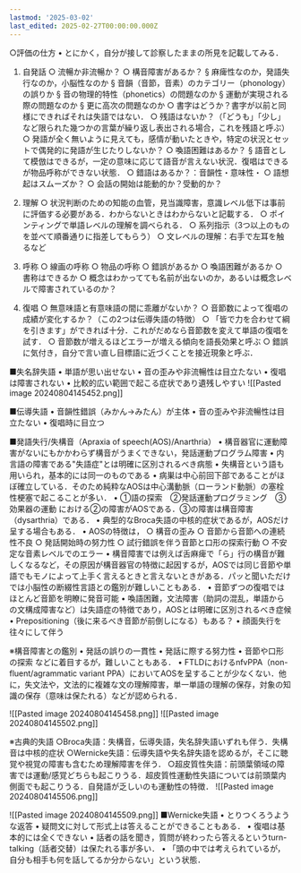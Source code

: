 ```yaml
---
lastmod: '2025-03-02'
last_edited: 2025-02-27T00:00:00.000Z
---
```


○評価の仕方
	• とにかく，自分が接して診察したままの所見を記載してみる．

1. 自発話
	○ 流暢か非流暢か？
	○ 構音障害があるか？
		§ 麻痺性なのか，発語失行なのか，小脳性なのか
		§ 音韻（音節，音素）のカテゴリー（phonology）の誤りか
		§ 音の物理的特性（phonetics）の問題なのか
		§ 運動が実現される際の問題なのか
		§ 更に高次の問題なのか
	○ 書字はどうか？書字が以前と同様にできればそれは失語ではない．
	○ 残語はないか？（「どうも」「少し」など限られた幾つかの言葉が繰り返し表出される場合，これを残語と呼ぶ）
	○ 発語が全く無いように見えても，感情が動いたときや，特定の状況とセットで偶発的に発語が生じたりしないか？
	○ 喚語困難はあるか？
		§ 語音として模倣はできるが，一定の意味に応じて語音が言えない状況．復唱はできるが物品呼称ができない状態．
	○ 錯語はあるか？：音韻性・意味性・
	○ 語想起はスムーズか？
	○ 会話の開始は能動的か？受動的か？

2. 理解
	○ 状況判断のための知能の血管，見当識障害，意識レベル低下は事前に評価する必要がある．わからないときはわからないと記載する．
	○ ポインティングで単語レベルの理解を調べられる．
	○ 系列指示（3つ以上のものを並べて順番通りに指差してもらう）
	○ 文レベルの理解：右手で左耳を触るなど

3. 呼称
	○ 線画の呼称
	○ 物品の呼称
	○ 錯誤があるか
	○ 喚語困難があるか
	○ 書称はできるか
	○ 概念はわかってても名前が出ないのか，あるいは概念レベルで障害されているのか？

4. 復唱
	○ 無意味語と有意味語の間に乖離がないか？
	○ 音節数によって復唱の成績が変化するか？（この2つは伝導失語の特徴）
	○ 「皆で力を合わせて綱を引きます」ができれば十分．これがだめなら音節数を変えて単語の復唱を試す．
	○ 音節数が増えるほどエラーが増える傾向を語長効果と呼ぶ
	○ 錯誤に気付き，自分で言い直し目標語に近づくことを接近現象と呼ぶ．
	





■失名辞失語
	• 単語が思い出せない
	• 音の歪みや非流暢性は目立たない
	• 復唱は障害されない
	• 比較的広い範囲で起こる症状であり遺残しやすい
![[Pasted image 20240804145452.png]]

■伝導失語
	• 音韻性錯誤（みかん→みたん）が主体
	• 音の歪みや非流暢性は目立たない
	• 復唱時に目立つ

■発語失行/失構音（Apraxia of speech(AOS)/Anarthria）
	• 構音器官に運動障害がないにもかかわらず構音がうまくできない，発話運動プログラム障害
	• 内言語の障害である"失語症"とは明確に区別されるべき病態
	• 失構音という語も用いられ，基本的には同一のものである
	• 病巣は中心前回下部であることがほぼ確立している．そのため純粋なAOSは中心溝動脈（ローランド動脈）の塞栓性梗塞で起こることが多い．
	• ①語の探索　②発話運動プログラミング　③効果器の運動
	における②の障害がAOSである．③の障害は構音障害（dysarthria）である．
	• 典型的なBroca失語の中核的症状であるが，AOSだけ呈する場合もある．
	• AOSの特徴は，
		○ 構音の歪み
		○ 音節から音節への連続性不良
		○ 発話開始時の努力性
		○ 試行錯誤を伴う音節と口形の探索行動
		○ 不安定な音素レベルでのエラー
	• 構音障害では例えば舌麻痺で「ら」行の構音が難しくなるなど，その原因が構音器官の特徴に起因するが，AOSでは同じ音節や単語でもモノによって上手く言えるときと言えないときがある．パッと聞いただけでは小脳性の断綴性言語との鑑別が難しいこともある．
	• 音節ずつの復唱ではほとんど音節を明瞭に発音可能
	• 喚語困難，文法障害（助詞の混乱，単語からの文構成障害など）は失語症の特徴であり，AOSとは明確に区別されるべき症候
	• Prepositioning（後に来るべき音節が前倒しになる）もある？
	• 顔面失行を往々にして伴う

※構音障害との鑑別
	• 発話の誤りの一貫性
	• 発話に際する努力性
	• 音節や口形の探索
	などに着目するが，難しいこともある．
	• FTLDにおけるnfvPPA（non-fluent/agrammatic variant PPA）においてAOSを呈することが少なくない．他に，失文法や，文法的に複雑な文の理解障害，単一単語の理解の保存，対象の知識の保存（意味は保たれる）などが認められる．
	
![[Pasted image 20240804145458.png]]
![[Pasted image 20240804145502.png]]


※古典的失語
○Broca失語：失構音，伝導失語，失名辞失語いずれも伴う．失構音は中核的症状
○Wernicke失語：伝導失語や失名辞失語を認めるが，そこに聴覚や視覚の障害も含むため理解障害を伴う．
○超皮質性失語：前頭葉領域の障害では運動/感覚どちらも起こりうる．超皮質性運動性失語については前頭葉内側面でも起こりうる．自発語が乏しいのも運動性の特徴．
![[Pasted image 20240804145506.png]]

![[Pasted image 20240804145509.png]]
■Wernicke失語
	• とりつくろうような返答
	• 疑問文に対して形式上は答えることができることもある．
	• 復唱は基本的には全くできない
	• 話者の話を聞き，質問が終わったら答えるというturn-talking（話者交替）は保たれる事が多い．
	• 「頭の中では考えられているが，自分も相手も何を話してるか分からない」という状態．
